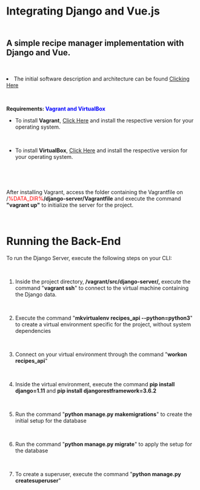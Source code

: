 <h1>Integrating Django and Vue.js</h1>
<h2><br />A simple recipe manager implementation with Django and Vue.</h2>
<p>&nbsp;</p>
<li>The initial software description and architecture can be found <a href="https://drive.google.com/open?id=1hOcDWcIVbYaNhZ4ijZLJgVTqnYZlb_wN">Clicking Here</a></li>
<p>&nbsp;</p>
<p><strong>Requirements: <span style="color: #0000ff;">Vagrant and VirtualBox</span></strong></p>
<ul>
<li>To install <strong>Vagrant</strong>,&nbsp;<a href="https://www.vagrantup.com/downloads.html">Click Here</a> and install the respective version for your operating system.</li>
</ul>
<p>&nbsp;</p>
<ul>
<li>To install <strong>VirtualBox</strong>,&nbsp;<a href="https://www.virtualbox.org/wiki/Downloads">Click Here</a> and install the respective version for your operating system.</li>
</ul>
<p>&nbsp;</p>
<p>&nbsp;</p>
<p>After installing Vagrant, access the folder containing the Vagrantfile on /<span style="color: #ff0000;">%DATA_DIR%</span><strong>/django-server/Vagrantfile</strong> and execute the command <strong>"vagrant up"</strong> to initialize the server for the project.</p>
<p>&nbsp;</p>
<h1>Running the Back-End</h1>
<p>To run the Django Server, execute the following steps on your CLI:</p>
<p>&nbsp;</p>
<ol>
<li>Inside the project directory,<strong> /vagrant/src/django-server/,&nbsp;</strong>execute the command "<strong>vagrant ssh</strong>" to connect to the virtual machine containing the Django data.
<p>&nbsp;</p>
</li>
<li>Execute the command "<strong>mkvirtualenv recipes_api --python=python3</strong>" to create a virtual environment specific for the project, without system dependencies
<p>&nbsp;</p>
</li>
<li>Connect on your virtual environment through the command "<strong>workon recipes_api</strong>"
<p>&nbsp;</p>
</li>
<li>Inside the virtual environment, execute the command <strong>pip install django=1.11</strong> and&nbsp;<strong>pip install djangorestframework=3.6.2</strong>
<p>&nbsp;</p>
</li>
<li>Run the command "<strong>python manage.py makemigrations</strong>" to create the initial setup for the database
<p>&nbsp;</p>
</li>
<li>Run the command "<strong>python manage.py migrate</strong>" to apply the setup for the database
<p>&nbsp;</p>
</li>
<li>
<p>To create a superuser, execute the command "<strong>python manage.py createsuperuser</strong>"&nbsp;</p>
</li>
</ol>
